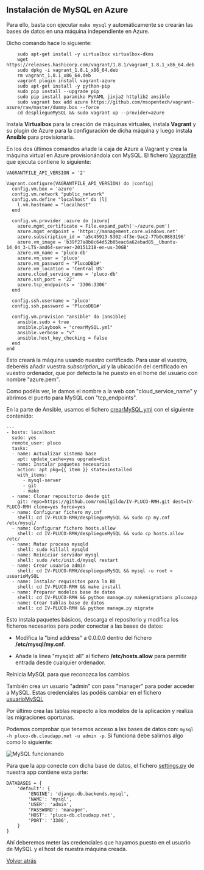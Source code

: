 ## Instalación de MySQL en Azure

Para ello, basta con ejecutar `make mysql` y automáticamente se crearán las bases de datos en una máquina independiente en Azure.

Dicho comando hace lo siguiente:

```
	sudo apt-get install -y virtualbox virtualbox-dkms
	wget https://releases.hashicorp.com/vagrant/1.8.1/vagrant_1.8.1_x86_64.deb
	sudo dpkg -i vagrant_1.8.1_x86_64.deb
	rm vagrant_1.8.1_x86_64.deb
	vagrant plugin install vagrant-azure
	sudo apt-get install -y python-pip
	sudo pip install --upgrade pip
	sudo pip install paramiko PyYAML jinja2 httplib2 ansible
	sudo vagrant box add azure https://github.com/msopentech/vagrant-azure/raw/master/dummy.box --force
	cd despliegueMySQL && sudo vagrant up --provider=azure
```

Instala **Virtualbox** para la creación de máquinas virtuales, instala **Vagrant** y su plugin de Azure para la configuración de dicha máquina y luego instala **Ansible** para provisionarla.

En los dos últimos comandos añade la caja de Azure a Vagrant y crea la máquina virtual en Azure provisionándola con MySQL. El fichero [Vagrantfile](https://github.com/romilgildo/IV-PLUCO-RMH/blob/master/despliegueMySQL/Vagrantfile) que ejecuta contiene lo siguiente:

```
VAGRANTFILE_API_VERSION = '2'

Vagrant.configure(VAGRANTFILE_API_VERSION) do |config|
  config.vm.box = 'azure'
  config.vm.network "public_network"
  config.vm.define "localhost" do |l|
	l.vm.hostname = "localhost"
  end
    
  config.vm.provider :azure do |azure|
    azure.mgmt_certificate = File.expand_path('~/azure.pem')
    azure.mgmt_endpoint = 'https://management.core.windows.net'
    azure.subscription_id = 'a5c45913-5302-4f3e-9ac2-77b0c0883196'
    azure.vm_image = 'b39f27a8b8c64d52b05eac6a62ebad85__Ubuntu-14_04_3-LTS-amd64-server-20151218-en-us-30GB'
    azure.vm_name = 'pluco-db'
    azure.vm_user = 'pluco'
    azure.vm_password = 'PlucoDB1#'
    azure.vm_location = 'Central US' 
    azure.cloud_service_name = 'pluco-db'
    azure.ssh_port = '22'
    azure.tcp_endpoints = '3306:3306'
  end
  
  config.ssh.username = 'pluco' 
  config.ssh.password = 'PlucoDB1#'

  config.vm.provision "ansible" do |ansible|
	ansible.sudo = true
    ansible.playbook = "crearMySQL.yml"
	ansible.verbose = "v"
	ansible.host_key_checking = false 
  end
end
```

Esto creará la máquina usando nuestro certificado. Para usar el vuestro, deberéis añadir vuestra *subscription_id* y la ubicación del certificado en vuestro ordenador, que por defecto la he puesto en el home del usuario con nombre "azure.pem".

Como podéis ver, le damos el nombre a la web con "cloud_service_name" y abrimos el puerto para MySQL con "tcp_endpoints".

En la parte de Ansible, usamos el fichero [crearMySQL.yml](https://github.com/romilgildo/IV-PLUCO-RMH/blob/master/despliegueMySQL/crearMySQL.yml) con el siguiente contenido:

```
---
- hosts: localhost
  sudo: yes
  remote_user: pluco
  tasks:
  - name: Actualizar sistema base
    apt: update_cache=yes upgrade=dist 
  - name: Instalar paquetes necesarios
    action: apt pkg={{ item }} state=installed
    with_items:
      - mysql-server
      - git
      - make
  - name: Clonar repositorio desde git
    git: repo=https://github.com/romilgildo/IV-PLUCO-RMH.git dest=IV-PLUCO-RMH clone=yes force=yes
  - name: Configurar fichero my.cnf
    shell: cd IV-PLUCO-RMH/despliegueMySQL && sudo cp my.cnf /etc/mysql/
  - name: Configurar fichero hosts.allow
    shell: cd IV-PLUCO-RMH/despliegueMySQL && sudo cp hosts.allow /etc/
  - name: Matar proceso mysqld
    shell: sudo killall mysqld
  - name: Reiniciar servidor mysql
    shell: sudo /etc/init.d/mysql restart
  - name: Crear usuario admin
    shell: cd IV-PLUCO-RMH/despliegueMySQL && mysql -u root < usuarioMySQL
  - name: Instalar requisitos para la BD
    shell: cd IV-PLUCO-RMH && make install
  - name: Preparar modelos base de datos
    shell: cd IV-PLUCO-RMH && python manage.py makemigrations plucoapp
  - name: Crear tablas base de datos
    shell: cd IV-PLUCO-RMH && python manage.py migrate
```

Esto instala paquetes básicos, descarga el repositorio y modifica los ficheros necesarios para poder conectar a las bases de datos:

- Modifica la "bind address" a 0.0.0.0 dentro del fichero **/etc/mysql/my.cnf**.

- Añade la linea "mysqld: all" al fichero **/etc/hosts.allow** para permitir entrada desde cualquier ordenador.

Reinicia MySQL para que reconozca los cambios.

También crea un usuario "admin" con pass "manager" para poder acceder a MySQL. Estas credenciales las podéis cambiar en el fichero [usuarioMySQL](https://github.com/romilgildo/IV-PLUCO-RMH/blob/master/despliegueMySQL/usuarioMySQL)

Por último crea las tablas respecto a los modelos de la aplicación y realiza las migraciones oportunas. 

Podemos comprobar que tenemos acceso a las bases de datos con: `mysql -h pluco-db.cloudapp.net -u admin -p`. Si funciona debe salirnos algo como lo siguiente:

![MySQL funcionando](http://i628.photobucket.com/albums/uu6/romilgildo/0375f97c-a62d-4f35-8ca3-069f0678b9d9_zpspxekpivl.png)

Para que la app conecte con dicha base de datos, el fichero [settings.py](https://github.com/romilgildo/IV-PLUCO-RMH/blob/master/plucoapp/settings.py) de nuestra app contiene esta parte: 

```
DATABASES = {
    'default': {
        'ENGINE': 'django.db.backends.mysql',
        'NAME': 'mysql',
        'USER': 'admin',
        'PASSWORD': 'manager',
        'HOST': 'pluco-db.cloudapp.net',
        'PORT': '3306',
    }
}
```

Ahí deberemos meter las credenciales que hayamos puesto en el usuario de MySQL y el host de nuestra máquina creada.

[Volver atrás](https://github.com/romilgildo/IV-PLUCO-RMH#instalación-de-mysql-en-azure)
